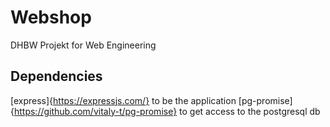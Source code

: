 # Webshop
DHBW Projekt for Web Engineering

## Dependencies
[express]{https://expressjs.com/} to be the application 
[pg-promise]{https://github.com/vitaly-t/pg-promise} to get access to the postgresql db